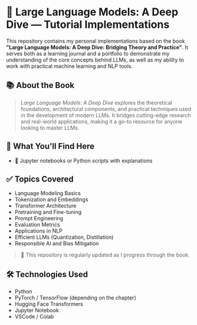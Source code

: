 # 🧠 Large Language Models: A Deep Dive — Tutorial Implementations

This repository contains my personal implementations based on the book **"Large Language Models: A Deep Dive: Bridging Theory and Practice"**. It serves both as a learning journal and a portfolio to demonstrate my understanding of the core concepts behind LLMs, as well as my ability to work with practical machine learning and NLP tools.

## 📚 About the Book

> *Large Language Models: A Deep Dive* explores the theoretical foundations, architectural components, and practical techniques used in the development of modern LLMs. It bridges cutting-edge research and real-world applications, making it a go-to resource for anyone looking to master LLMs.

## 📌 What You'll Find Here

- 📓 Jupyter notebooks or Python scripts with explanations

## ✅ Topics Covered

- Language Modeling Basics
- Tokenization and Embeddings
- Transformer Architecture
- Pretraining and Fine-tuning
- Prompt Engineering
- Evaluation Metrics
- Applications in NLP
- Efficient LLMs (Quantization, Distillation)
- Responsible AI and Bias Mitigation

> 🔄 This repository is regularly updated as I progress through the book.

## 🛠 Technologies Used

- Python
- PyTorch / TensorFlow (depending on the chapter)
- Hugging Face Transformers
- Jupyter Notebook
- VSCode / Colab
